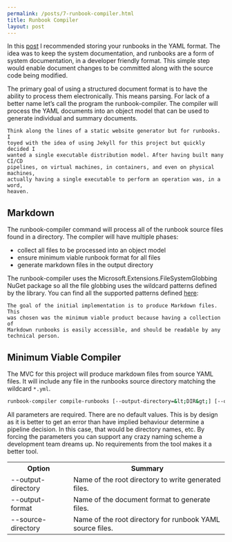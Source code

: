 ```yaml
---
permalink: /posts/7-runbook-compiler.html
title: Runbook Compiler
layout: post
---
```


In this [post](2021-10-30-yaml-runbooks.md) I recommended storing your runbooks
in the YAML format. The idea was to keep the system documentation, and runbooks
are a form of system documentation, in a developer friendly format. This simple
step would enable document changes to be committed along with the source code
being modified.

The primary goal of using a structured document format is to have the ability to
process them electronically. This means parsing. For lack of a better name let’s
call the program the runbook-compiler. The compiler will process the YAML
documents into an object model that can be used to generate individual and
summary documents.

    Think along the lines of a static website generator but for runbooks. I
    toyed with the idea of using Jekyll for this project but quickly decided I
    wanted a single executable distribution model. After having built many CI/CD
    pipelines, on virtual machines, in containers, and even on physical machines,
    actually having a single executable to perform an operation was, in a word,
    heaven.

## Markdown

The runbook-compiler command will process all of the runbook source files found
in a directory. The compiler will have multiple phases:

* collect all files to be processed into an object model
* ensure minimum viable runbook format for all files
* generate markdown files in the output directory

The runbook-compiler uses the Microsoft.Extensions.FileSystemGlobbing NuGet
package so all the file globbing uses the wildcard patterns defined by the
library. You can find all the supported patterns defined
<a href="https://docs.microsoft.com/en-us/dotnet/core/extensions/file-globbing#pattern-formats">
here</a>:


    The goal of the initial implementation is to produce Markdown files. This
    was chosen was the minimum viable product because having a collection of
    Markdown runbooks is easily accessible, and should be readable by any
    technical person.

## Minimum Viable Compiler

The MVC for this project will produce markdown files from source YAML files. It
will include any file in the runbooks source directory matching the wildcard
<code>*.yml</code>.

```bash
runbook-compiler compile-runbooks [--output-directory=&lt;DIR&gt;] [--output-format=&lt;FORMAT&gt;] [--source-directory=&lt;DIR&gt;]
```

All parameters are required. There are no default values. This is by design as
it is better to get an error than have implied behaviour determine a pipeline
decision. In this case, that would be directory names, etc. By forcing the
parameters you can support any crazy naming scheme a development team dreams
up. No requirements from the tool makes it a better tool.

<table>
    <tr>
        <th>Option</th>
        <th>Summary</th>
    </tr>
    <tr>
        <td>--output-directory</td>
        <td>Name of the root directory to write generated files.</td>
    </tr>
    <tr>
        <td>--output-format</td>
        <td>Name of the document format to generate files.</td>
    </tr>
    <tr>
        <td>--source-directory</td>
        <td>Name of the root directory for runbook YAML source files.</td>
    </tr>
</table>

